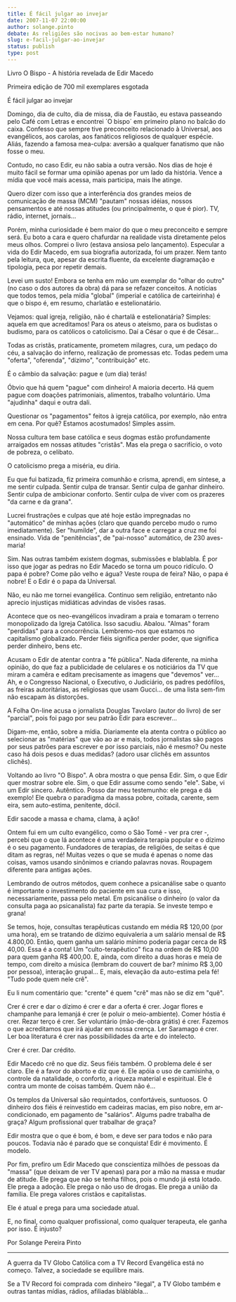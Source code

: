 ```yaml
---
title: É fácil julgar ao invejar
date: 2007-11-07 22:00:00
author: solange.pinto
debate: As religiões são nocivas ao bem-estar humano?
slug: e-facil-julgar-ao-invejar
status: publish 
type: post
---
```


Livro O Bispo - A história revelada de Edir Macedo   

  

Primeira edição de 700 mil exemplares esgotada  

  

É fácil julgar ao invejar  

  

  

Domingo, dia de culto, dia de missa, dia de Faustão, eu estava passeando pelo Café com Letras e encontrei ´O bispo´ em primeiro plano no balcão do caixa. Confesso que sempre tive preconceito relacionado à Universal, aos evangélicos, aos carolas, aos fanáticos religiosos de qualquer espécie. Aliás, fazendo a famosa mea-culpa: aversão a qualquer fanatismo que não fosse o meu.  

  

Contudo, no caso Edir, eu não sabia a outra versão. Nos dias de hoje é muito fácil se formar uma opinião apenas por um lado da história. Vence a mídia que você mais acessa, mais participa, mais lhe atinge.  

  

Quero dizer com isso que a interferência dos grandes meios de comunicação de massa (MCM) "pautam" nossas idéias, nossos pensamentos e até nossas atitudes (ou principalmente, o que é pior). TV, rádio, internet, jornais...  

  

Porém, minha curiosidade é bem maior do que o meu preconceito e sempre será. Eu boto a cara e quero chafurdar na realidade vista diretamente pelos meus olhos. Comprei o livro (estava ansiosa pelo lançamento). Especular a vida do Edir Macedo, em sua biografia autorizada, foi um prazer. Nem tanto pela leitura, que, apesar da escrita fluente, da excelente diagramação e tipologia, peca por repetir demais.  

  

Levei um susto! Embora se tenha em mão um exemplar do "olhar do outro" (no caso o dos autores da obra) dá para se refazer conceitos. A notícias que todos temos, pela mídia "global" (imperial e católica de carteirinha) é que o bispo é, em resumo, charlatão e estelionatário.  

  

Vejamos: qual igreja, religião, não é chartalã e estelionatária? Simples: aquela em que acreditamos! Para os ateus o ateísmo, para os budistas o budismo, para os católicos o catolicismo. Daí a César o que é de César...  

  

Todas as cristãs, praticamente, prometem milagres, cura, um pedaço do céu, a salvação do inferno, realização de promessas etc. Todas pedem uma "oferta", "oferenda", "dízimo", "contribuição" etc.   

  

É o câmbio da salvação: pague e (um dia) terás!  

  

Óbvio que há quem "pague" com dinheiro! A maioria decerto. Há quem pague com doações patrimoniais, alimentos, trabalho voluntário. Uma "ajudinha" daqui e outra dali.  

  

Questionar os "pagamentos" feitos à igreja católica, por exemplo, não entra em cena. Por quê? Estamos acostumados! Simples assim.  

  

Nossa cultura tem base católica e seus dogmas estão profundamente arraigados em nossas atitudes "cristãs". Mas ela prega o sacrifício, o voto de pobreza, o celibato.   

  

O catolicismo prega a miséria, eu diria.   

  

Eu que fui batizada, fiz primeira comunhão e crisma, aprendi, em síntese, a me sentir culpada. Sentir culpa de transar. Sentir culpa de ganhar dinheiro. Sentir culpa de ambicionar conforto. Sentir culpa de viver com os prazeres "da carne e da grana".  

  

Lucrei frustrações e culpas que até hoje estão impregnadas no "automático" de minhas ações (claro que quando percebo mudo o rumo imediatamente). Ser "humilde", dar a outra face e carregar a cruz me foi ensinado. Vida de "penitências", de "pai-nosso" automático, de 230 aves-maria!   

  

Sim. Nas outras também existem dogmas, submissões e blablabla. É por isso que jogar as pedras no Edir Macedo se torna um pouco ridículo. O papa é pobre? Come pão velho e água? Veste roupa de feira? Não, o papa é nobre! E o Edir é o papa da Universal.  

  

Não, eu não me tornei evangélica. Continuo sem religião, entretanto não aprecio injustiças midiáticas advindas de visões rasas.   

  

Acontece que os neo-evangélicos invadiram a praia e tomaram o terreno monopolizado da Igreja Católica. Isso sacudiu. Abalou. "Almas" foram "perdidas" para a concorrência. Lembremo-nos que estamos no capitalismo globalizado. Perder fiéis significa perder poder, que significa perder dinheiro, bens etc.  

  

Acusam o Edir de atentar contra a "fé pública". Nada diferente, na minha opinião, do que faz a publicidade de celulares e os noticiários da TV que miram a camêra e editam precisamente as imagens que "devemos" ver... Ah, e o Congresso Nacional, o Executivo, o Judiciário, os padres pedófilos, as freiras autoritárias, as religiosas que usam Gucci... de uma lista sem-fim não escapam às distorções.  

  

A Folha On-line acusa o jornalista Douglas Tavolaro (autor do livro) de ser "parcial", pois foi pago por seu patrão Edir para escrever...   

  

Digam-me, então, sobre a mídia. Diariamente ela atenta contra o público ao selecionar as "matérias" que vão ao ar e mais, todos jornalistas são pagos por seus patrões para escrever e por isso parciais, não é mesmo? Ou neste caso há dois pesos e duas medidas? (adoro usar clichês em assuntos clichês).  

  

Voltando ao livro "O Bispo". A obra mostra o que pensa Edir. Sim, o que Edir quer mostrar sobre ele. Sim, o que Edir assume como sendo "ele". Sabe, vi um Edir sincero. Autêntico. Posso dar meu testemunho: ele prega e dá exemplo! Ele quebra o paradigma da massa pobre, coitada, carente, sem eira, sem auto-estima, penitente, dócil.   

  

Edir sacode a massa e chama, clama, à ação!   

  

Ontem fui em um culto evangélico, como o São Tomé - ver pra crer -, percebi que o que lá acontece é uma verdadeira terapia popular e o dízimo é o seu pagamento. Fundadores de terapias, de religiões, de seitas é que ditam as regras, né! Muitas vezes o que se muda é apenas o nome das coisas, vamos usando sinônimos e criando palavras novas. Roupagem diferente para antigas ações.  

  

  

Lembrando de outros métodos, quem conhece a psicanálise sabe o quanto é importante o investimento do paciente em sua cura e isso, necessariamente, passa pelo metal. Em psicanálise o dinheiro (o valor da consulta paga ao psicanalista) faz parte da terapia. Se investe tempo e grana!  

  

  

Se temos, hoje, consultas terapêuticas custando em média R$ 120,00 (por uma hora), em se tratando de dízimo equivaleria a um salário mensal de R$ 4.800,00. Então, quem ganha um salário mínimo poderia pagar cerca de R$ 40,00. Essa é a conta! Um "culto-terapêutico" fica na ordem de R$ 10,00 para quem ganha R$ 400,00. E, ainda, com direito a duas horas e meia de tempo, com direito a música (lembram do couvert de bar? mínimo R$ 3,00 por pessoa), interação grupal... E, mais, elevação da auto-estima pela fé! "Tudo pode quem nele crê".   

  

Eu li num comentário que: "crente" é quem "crê" mas não se diz em "quê".   

  

  

Crer é crer e dar o dízimo é crer e dar a oferta é crer. Jogar flores e champanhe para Iemanjá é crer (e poluir o meio-ambiente). Comer hóstia é crer. Rezar terço é crer. Ser voluntário (mão-de-obra grátis) é crer. Fazemos o que acreditamos que irá ajudar em nossa crença. Ler Saramago é crer. Ler boa literatura é crer nas possibilidades da arte e do intelecto.   

  

Crer é crer. Dar crédito.  

  

Edir Macedo crê no que diz. Seus fiéis também. O problema dele é ser claro. Ele é a favor do aborto e diz que é. Ele apóia o uso de camisinha, o controle da natalidade, o conforto, a riqueza material e espiritual. Ele é contra um monte de coisas também. Quem não é...  

  

  

Os templos da Universal são requintados, confortáveis, suntuosos. O dinheiro dos fiéis é reinvestido em cadeiras macias, em piso nobre, em ar-condicionado, em pagamento de "salários". Algums padre trabalha de graça? Algum profissional quer trabalhar de graça?   

  

Edir mostra que o que é bom, é bom, e deve ser para todos e não para poucos. Todavia não é parado que se conquista! Edir é movimento. É modelo.  

  

  

Por fim, prefiro um Edir Macedo que conscientiza milhões de pessoas da "massa" (que deixam de ver TV apenas) para por a mão na massa e mudar de atitude. Ele prega que não se tenha filhos, pois o mundo já está lotado. Ele prega a adoção. Ele prega o não uso de drogas. Ele prega a união da família. Ele prega valores cristãos e capitalistas.   

  

Ele é atual e prega para uma sociedade atual.   

  

  

E, no final, como qualquer profissional, como qualquer terapeuta, ele ganha por isso. É injusto?  

  

  

Por Solange Pereira Pinto  

  

------------  

  

A guerra da TV Globo Católica com a TV Record Evangélica está no começo. Talvez, a sociedade se equilibre mais.   

  

Se a TV Record foi comprada com dinheiro "ilegal", a TV Globo também e outras tantas mídias, rádios, afiliadas bláblábla...
